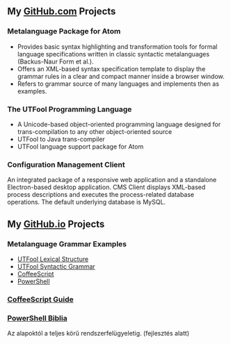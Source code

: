 ## My [GitHub.com](https://github.com/psmitt) Projects

### Metalanguage Package for Atom

- Provides basic syntax highlighting and transformation tools for formal language specifications written in classic syntactic metalanguages (Backus-Naur Form et al.).
- Offers an XML-based syntax specification template to display the grammar rules in a clear and compact manner inside a browser window.
- Refers to grammar source of many languages and implements then as examples.

### The UTFool Programming Language

- A Unicode-based object-oriented programming language designed for trans-compilation to any other object-oriented source
- UTFool to Java trans-compiler
- UTFool language support package for Atom

### Configuration Management Client

An integrated package of a responsive web application and a standalone Electron-based desktop application. CMS Client displays XML-based process descriptions and executes the process-related database operations. The default underlying database is MySQL.

## My [GitHub.io](psmitt.github.io) Projects

### Metalanguage Grammar Examples

- [UTFool Lexical Structure](https://psmitt.github.io/grammar/UTFool%20Lexical%20Structure.xml)
- [UTFool Syntactic Grammar](https://psmitt.github.io/grammar/UTFool%20Syntactic%20Grammar.xml)
- [CoffeeScript](https://psmitt.github.io/grammar/CoffeeScript.xml)
- [PowerShell](https://psmitt.github.io/grammar/PowerShell)

### [CoffeeScript Guide](https://psmitt.github.io/CoffeeScript)

### [PowerShell Biblia](https://psmitt.github.io/PowerShell)

Az alapoktól a teljes körű rendszerfelügyeletig.
(fejlesztés alatt)
